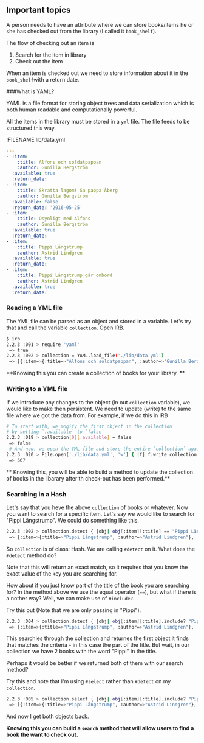 ## Important topics

A person needs to have an attribute where we can store books/items he or she has checked out from the library (I called it `book_shelf`). 

The flow of checking out an item is
1. Search for the item in library
2. Check out the item

When an item is checked out we need to store information about it in the `book_shelf`with a return date. 

###What is YAML?

YAML is a file format for storing object trees and data serialization which is both human readable and computationally powerful. 

All the items in the library must be stored in a `yml` file. The file feeds to be structured this way.

!FILENAME lib/data.yml
```yml
---
- :item:
    :title: Alfons och soldatpappan
    :author: Gunilla Bergström
  :available: true
  :return_date: 
- :item:
    :title: Skratta lagom! Sa pappa Åberg
    :author: Gunilla Bergström
  :available: false
  :return_date: '2016-05-25'
- :item:
    :title: Osynligt med Alfons
    :author: Gunilla Bergström
  :available: true
  :return_date: 
- :item:
    :title: Pippi Långstrump
    :author: Astrid Lindgren
  :available: true
  :return_date: 
- :item:
    :title: Pippi Långstrump går ombord
    :author: Astrid Lindgren
  :available: true
  :return_date: 
```
### Reading a YML file
The YML file can be parsed as an object and stored in a variable. Let's try that and call the variable `collection`. Open IRB.

```bash
$ irb
2.2.3 :001 > require 'yaml'
 => true 
2.2.3 :002 > collection = YAML.load_file('./lib/data.yml')
 => [{:item=>{:title=>"Alfons och soldatpappan", :author=>"Gunilla Bergström"}, :available=>true, :return_date=>nil}, {:item=>{:title=>"Skratta lagom! Sa pappa Åberg", :author=>"Gunilla Bergström"}, :available=>false, :return_date=>"2016-05-25"}, {:item=>{:title=>"Osynligt med Alfons", :author=>"Gunilla Bergström"}, :available=>true, :return_date=>nil}, {:item=>{:title=>"Pippi Långstrump", :author=>"Astrid Lindgren"}, :available=>true, :return_date=>nil}, {:item=>{:title=>"Pippi Långstrump går ombord", :author=>"Astrid Lindgren"}, :available=>true, :return_date=>nil}]
```

**Knowing this you can create a collection of books for your library. **

### Writing to a YML file
If we introduce any changes to the object (in out `collection` variable), we would like to make then persistent.  We need to update (write) to the same file where we got the data from. For example, if we do this in IRB

```bash
# To start with, we mogify the first object in the collection
# by setting `:available` to `false`
2.2.3 :019 > collection[0][:available] = false
 => false
 # And now, we open the YML file and store the entire `collection` again. 
2.2.3 :020 > File.open('./lib/data.yml', 'w') { |f| f.write collection.to_yaml }
 => 567
 ```
 
** Knowing this, you will be able to build a method to update the collection of books in the libarary after th check-out has been performed.**


### Searching in a Hash

Let's say that you heve the above `collection` of books or whatever. Now you want to search for a specific item. Let's say we would like to search for "Pippi Långstrump". We could do something like this.

```bash
2.2.3 :002 > collection.detect { |obj| obj[:item][:title] == "Pippi Långstrump"  }
 => {:item=>{:title=>"Pippi Långstrump", :author=>"Astrid Lindgren"}, :available=>true, :return_date=>nil} 
```

So `collection` is of class: Hash. We are calling `#detect` on it. What does the `#detect` method do?

Note that this will return an exact match, so it requires that you know the exact value of the key you are searching for. 

How about if you just know part of the title of the book you are searching for? In the method above we use the equal operator (`==`), but what if there is a nother way? Well, we can make use of `#include?`. 

Try this out (Note that we are only passing in "Pippi"). 

```bash
2.2.3 :004 > collection.detect { |obj| obj[:item][:title].include? "Pippi"  }
 => {:item=>{:title=>"Pippi Långstrump", :author=>"Astrid Lindgren"}, :available=>true, :return_date=>nil} 
```

This searchies through the collection and returnes the first object it finds that matches the criteria - in this case the part of the title. But wait, in our collection we have 2 books with the word "Pippi" in the title.

Perhaps it would be better if we returned both of them with our search method?

Try this and note that I'm using `#select` rather than `#detect` on my `collection`.

```bash
2.2.3 :005 > collection.select { |obj| obj[:item][:title].include? "Pippi"  }
 => [{:item=>{:title=>"Pippi Långstrump", :author=>"Astrid Lindgren"}, :available=>true, :return_date=>nil}, {:item=>{:title=>"Pippi Långstrump går ombord", :author=>"Astrid Lindgren"}, :available=>true, :return_date=>nil}]
```

And now I get both objects back. 

**Knowing this you can build a `search` method that will allow users to find a book the want to check out.**

```

 




 